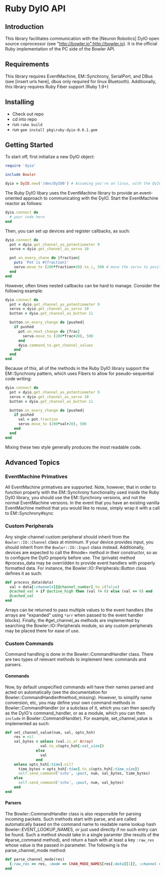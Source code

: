 # Ruby DyIO API #

## Introduction ##

This library facilitates communication with the [Neuron Robotics] DyIO open source coprocessor (see "http://bowler.io":http://bowler.io).  It is the official Ruby implementation of the
PC side of the Bowler API.

## Requirements ##

This library requires EventMachine, EM::Synchrony, SerialPort, and DBus (see [insert urls here], dbus only required for linux Bluetooth).  Additionally, this library requires Ruby Fiber support
(Ruby 1.9+)

## Installing ##

 * Check out repo
 * cd into repo
 * run `rake build`
 * run `gem install pkg\ruby-dyio-0.0.1.gem`

## Getting Started ##

To start off, first initialize a new DyIO object:

```ruby
require 'dyio'

include Bowler

dyio = DyIO.new('/dev/DyIO0') # Assuming you're on linux, with the DyIO udev files installed
```

The Ruby DyIO libary uses the EventMachine library to provide an event-oriented approach to communicating with the DyIO.  Start the EventMachine reactor as follows:

```ruby
dyio.connect do
  # your code here
end
```

Then, you can set up devices and register callbacks, as such:

```ruby
dyio.connect do
  pot = dyio.get_channel_as_potentiometer 9
  servo = dyio.get_channel_as_servo 10

  pot.on_every_chane do |fraction|
    puts 'Pot is #{fraction}'
    servo.move_to (200*fraction+20).to_i, 500 # move the servo to position 200*fraction+20 (20-220) over the course of 500 ms
  end
end
```

However, often times nested callbacks can be hard to manage. Consider the following example:

```ruby
dyio.connect do
  pot = dyio.get_channel_as_potentiometer 9
  servo = dyio.get_channel_as_servo 10
  button = dyio.get_channel_as_button 11

  button.on_every_change do |pushed|
    if pushed
      pot.on_next_change do |frac|
        servo.move_to (200*frac+20), 500
      end
      dyio.command_to.get_channel_values
    end
  end
end
```

Because of this, all of the methods in the Ruby DyIO library support the EM::Synchrony pattern, which uses Fibers to allow for pseudo-sequential code writing:

```ruby
dyio.connect do
  pot = dyio.get_channel_as_potentiometer 9
  servo = dyio.get_channel_as_servo 10
  button = dyio.get_channel_as_button 11

  button.on_every_change do |pushed|
    if pushed
      val = pot.fraction
      servo.move_to (200*val+20), 500
    end
  end
end
```

Mixing these two style generally produces the most readable code.

## Advanced Topics ##

### EventMachine Primatives ###

All EventMachine primatives are supported.  Note, however, that in order to function properly with the EM::Synchrony functionality used inside the Ruby DyIO library, you should use the EM::Synchrony versions, and not the normal EventMachine versions.  In the event that you have an existing vanilla EventMachine method that you would like to reuse, simply wrap it with a call to EM::Synchrony#sync

### Custom Peripherals ###

Any single-channel custom peripheral should inherit from the `Bowler::IO::Channel` class at minimum.  If your device provides input, you should inherit from the `Bowler::IO::Input` class instead.  Additionally, devices are expected to call the #mode= method in their constructor, so as to configure the DyIO properly before use.  The (private) method #process_data may be overridden to provide event handlers with properly formatted data.  For instance, the Bowler::IO::Peripherals::Button class defines it as such:

```ruby
def process_data(data)
  val = data[:channels][@channel_number].to_i(false)
  @cached_val = if @active_high then (val != 0) else (val == 0) end
  @cached_val
end
```

Arrays can be returned to pass multiple values to the event handlers (the arrays are "expanded" using `*arr` when passed to the event handler blocks).  Finally, the #get_channel_as methods are implemented by searching the Bowler::IO::Peripherals module, so any custom peripherals may be placed there for ease of use.

### Custom Commands ###

Command handling is done in the Bowler::CommandHandler class.  There are two types of relevant methods to implement here: commands and parsers.

#### Commands ####

Now, by default unspecified commands will have their names parsed and acted on automatically (see the documentation for Bowler::CommandHandler#method_missing).  However, to simplify name conversion, etc, you may define your own command methods in Bowler::CommandHandler (or a subclass of it, which you can then specify as the DyIO's command_handler, or as a module, which you can then `include` in Bowler::CommandHandler).  For example, set_channel_value is implemented as such:

```ruby
def set_channel_value(num, val, opts_hsh)
    res = nil
    val_bytes = unless (val.is_a? Array)
                val.to_a(opts_hsh[:val_size])
              else
                val
              end
    unless opts_hsh[:time].nil?
      time_bytes = opts_hsh[:time].to_a(opts_hsh[:time_size])
      self.send_command('schv', :post, num, val_bytes, time_bytes)
    else
      self.send_command('schv', :post, num, val_bytes)
    end
end 
```

#### Parsers ####

The Bowler::CommandHandler class is also responsible for parsing incoming packets.  Such methods
start with parse, and are called automatically based on the command name to readable name lookup hash Bowler::EVENT_LOOKUP_NAMES, or just used directly if no such entry can be found.  Such a method should take in a single paramter (the results of the #parse_command method), and return a hash with at least a key `:raw_res` whose value is the passed in parameter.  The following is the parse_channel_mode method:

```ruby
def parse_channel_mode(res)
  {:raw_res => res, :mode => CHAN_MODE_NAMES[res[:data][1]], :channel => res[:data][0]}
end
```
